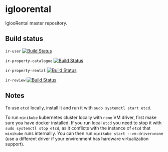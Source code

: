 # igloorental
IglooRental master repository.


## Build status

`ir-user` [![Build Status](https://travis-ci.org/IglooRental/ir-user.svg?branch=master)](https://travis-ci.org/IglooRental/ir-user)

`ir-property-catalogue` [![Build Status](https://travis-ci.org/IglooRental/ir-property-catalogue.svg?branch=master)](https://travis-ci.org/IglooRental/ir-property-catalogue)

`ir-property-rental` [![Build Status](https://travis-ci.org/IglooRental/ir-property-rental.svg?branch=master)](https://travis-ci.org/IglooRental/ir-property-rental)

`ir-review` [![Build Status](https://travis-ci.org/IglooRental/ir-review.svg?branch=master)](https://travis-ci.org/IglooRental/ir-review)

## Notes

To use `etcd` locally, install it and run it with `sudo systemctl start etcd`.

To run `minikube` kubernetes cluster locally with `none` VM driver, first make sure you have docker installed. If you run local `etcd` you need to stop it with `sudo systemctl stop etcd`, as it conflicts with the instance of `etcd` that `minikube` runs internallly. You can then run `minikube start --vm-driver=none` (use a different driver if your environment has hardware virtualization support).
